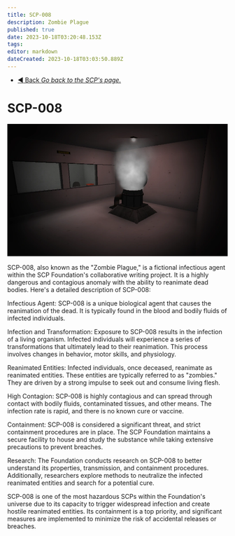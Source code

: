 ```yaml
---
title: SCP-008
description: Zombie Plague
published: true
date: 2023-10-18T03:20:48.153Z
tags: 
editor: markdown
dateCreated: 2023-10-18T03:03:50.889Z
---
```


- [:arrow_backward: Back *Go back to the SCP's page.*](/en/game/scps#scps)
# SCP-008
![zombie_room.webp](/images/roles/zombie_room.webp)

SCP-008, also known as the "Zombie Plague," is a fictional infectious agent within the SCP Foundation's collaborative writing project. It is a highly dangerous and contagious anomaly with the ability to reanimate dead bodies. Here's a detailed description of SCP-008:

Infectious Agent: SCP-008 is a unique biological agent that causes the reanimation of the dead. It is typically found in the blood and bodily fluids of infected individuals.

Infection and Transformation: Exposure to SCP-008 results in the infection of a living organism. Infected individuals will experience a series of transformations that ultimately lead to their reanimation. This process involves changes in behavior, motor skills, and physiology.

Reanimated Entities: Infected individuals, once deceased, reanimate as reanimated entities. These entities are typically referred to as "zombies." They are driven by a strong impulse to seek out and consume living flesh.

High Contagion: SCP-008 is highly contagious and can spread through contact with bodily fluids, contaminated tissues, and other means. The infection rate is rapid, and there is no known cure or vaccine.

Containment: SCP-008 is considered a significant threat, and strict containment procedures are in place. The SCP Foundation maintains a secure facility to house and study the substance while taking extensive precautions to prevent breaches.

Research: The Foundation conducts research on SCP-008 to better understand its properties, transmission, and containment procedures. Additionally, researchers explore methods to neutralize the infected reanimated entities and search for a potential cure.

SCP-008 is one of the most hazardous SCPs within the Foundation's universe due to its capacity to trigger widespread infection and create hostile reanimated entities. Its containment is a top priority, and significant measures are implemented to minimize the risk of accidental releases or breaches.